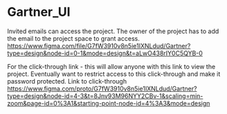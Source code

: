 # Gartner_UI

Invited emails can access the project. The owner of the project has to add the email to the project space to grant access.
https://www.figma.com/file/G7fW3910v8n5ie1IXNLdud/Gartner?type=design&node-id=0-1&mode=design&t=aLwO438rIY0C5QYB-0

For the click-through link - this will allow anyone with this link to view the project. Eventually want to restrict access to this click-through and make it password protected. 
Link to click-through
https://www.figma.com/proto/G7fW3910v8n5ie1IXNLdud/Gartner?type=design&node-id=4-3&t=8Jnv93M96NYY2CBv-1&scaling=min-zoom&page-id=0%3A1&starting-point-node-id=4%3A3&mode=design


